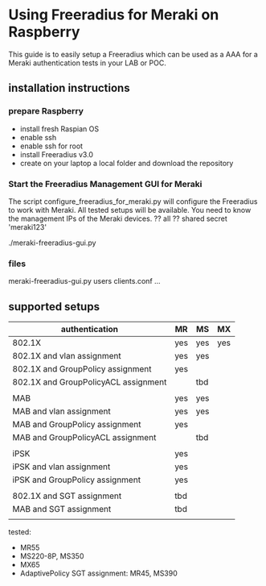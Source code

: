 # Using Freeradius for Meraki on Raspberry

This guide is to easily setup a Freeradius which can be used as a AAA for a Meraki authentication tests in your LAB or POC.

## installation instructions

### prepare Raspberry
- install fresh Raspian OS
- enable ssh
- enable ssh for root
- install Freeradius v3.0
- create on your laptop a local folder and download the repository 


### Start the Freeradius Management GUI for Meraki
The script configure_freeradius_for_meraki.py will configure the Freeradius to work with Meraki.
All tested setups will be available.
You need to know the management IPs of the Meraki devices. ??   all
?? shared secret 'meraki123'

./meraki-freeradius-gui.py

### files 
meraki-freeradius-gui.py
users
clients.conf
...


## supported setups


| authentication                    | MR   | MS  | MX  | 
| --------------------------------  | -----| --- | --- |
| 802.1X                            | yes  | yes | yes |
| 802.1X and vlan assignment        | yes  | yes | |
| 802.1X and GroupPolicy assignment | yes  | | |
| 802.1X and GroupPolicyACL assignment | | tbd | |
||| 
| MAB                               | yes | yes  | |
| MAB and vlan assignment           | yes | yes  | |
| MAB and GroupPolicy assignment    | yes | | |
| MAB and GroupPolicyACL assignment    | | tbd | |
|||
| iPSK                              | yes | | |
| iPSK and vlan assignment          | yes | | |
| iPSK and GroupPolicy assignment   | yes | | |
|||
| 802.1X and SGT assignment         | tbd | | |
| MAB  and SGT assignment           | tbd | | |
|||

tested:
- MR55
- MS220-8P, MS350
- MX65
- AdaptivePolicy SGT assignment:  MR45, MS390






